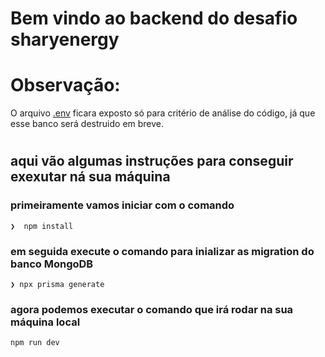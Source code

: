 # Bem vindo ao backend do desafio sharyenergy

# Observação:

O arquivo [.env]() ficara exposto só para critério de análise do código, já que esse banco será destruido em breve.

#

## aqui vão algumas instruções para conseguir exexutar ná sua máquina

### primeiramente vamos iniciar com o comando

`❯  npm install`

### em seguida execute o comando para inializar as migration do banco MongoDB

`❯ npx prisma generate`

### agora podemos executar o comando que irá rodar na sua máquina local

`npm run dev`
